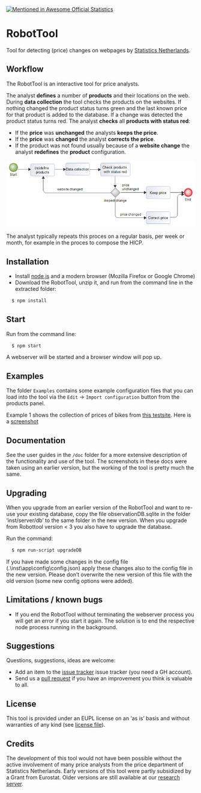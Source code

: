 [![Mentioned in Awesome Official Statistics ](https://awesome.re/mentioned-badge.svg)](http://www.awesomeofficialstatistics.org)

# RobotTool
Tool for detecting (price) changes on webpages by [Statistics Netherlands](https://www.cbs.nl/en-gb).

## Workflow
The RobotTool is an interactive tool for price analysts.

The analyst **defines** a number of **products** and their locations on the web.
During **data collection** the tool checks the products on the websites.
If nothing changed the product status turns green and the last known price for that product is added to the database.
If a change was detected the product status turns red.
The analyst **checks** all **products with status red**:
- If the **price** was **unchanged** the analysts **keeps the price**.
- If the **price** was **changed** the analyst **corrects the price**.
- If the product was not found usually because of a **website change** the analyst **redefines** the **product** configuration.

![Workflow](workflow.png)

The analyst typically repeats this proces on a regular basis, per week or month, for example in the proces to compose the HICP.

## Installation
- Install [node.js](https://nodejs.org/en/) and a modern browser (Mozilla Firefox or Google Chrome)
- Download the RobotTool, unzip it, and run from the command line in the extracted folder: 
```bash
  $ npm install
```
## Start
Run from the command line: 
```bash
  $ npm start
```
A webserver will be started and a browser window will pop up.

## Examples
The folder `Examples` contains some example configuration files that you can load into the tool via the `Edit` -> `Import configuration` button from the products panel.

Example 1 shows the collection of prices of bikes from [this testsite](https://snstatcomp.github.io/webscrapingtests/RobotTool/).
Here is a [screenshot](example1.png)

## Documentation
See the user guides in the `/doc` folder for a more extensive description of the functionality and use of the tool. The screenshots in these docs were taken using an earlier version, but the working of the tool is pretty much the same.

## Upgrading
When you upgrade from an earlier version of the RobotTool and want to re-use your existing database, copy the file observationDB.sqlite in the folder ‘inst/server/db’ to the same folder in the new version.
When you upgrade from Robottool version < 3 you also have to upgrade the database.

Run the command:
```bash
  $ npm run-script upgradeDB
```

If you have made some changes in the config file (.\inst\app\config\config.json) apply these changes also to the config file in the new version. Please don’t overwrite the new version of this file with the old version (some new config options were added).

## Limitations / known bugs
- If you end the RobotTool without terminating the webserver process you will get an error if you start it again. The solution is to end the respective node process running in the background.

## Suggestions
Questions, suggestions, ideas are welcome: 
- Add an item to the [issue tracker](https://github.com/SNStatComp/RobotTool/issues) issue tracker (you need a GH account).
- Send us a [pull request](https://help.github.com/articles/creating-a-pull-request/) if you have an improvement you think is valuable to all.

## License
This tool is provided under an EUPL license on an ‘as is’ basis and without warranties of any kind (see [license file](./LICENSE)).

## Credits
The development of this tool would not have been possible without the active involvement of many price analysts from the price department of Statistics Netherlands.
Early versions of this tool were partly subsidized by a Grant from Eurostat. Older versions are still available at our [research server](http://research.cbs.nl/Projects/RobotTool).
